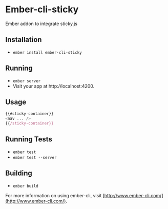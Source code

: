 # Ember-cli-sticky

Ember addon to integrate sticky.js

## Installation

* `ember install ember-cli-sticky`

## Running

* `ember server`
* Visit your app at http://localhost:4200.

## Usage

```js
{{#sticky-container}}
<nav ... />
{{/sticky-container}}
```

## Running Tests

* `ember test`
* `ember test --server`

## Building

* `ember build`

For more information on using ember-cli, visit [http://www.ember-cli.com/](http://www.ember-cli.com/).
